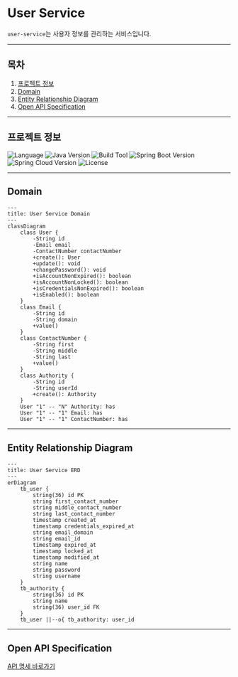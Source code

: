 # User Service
`user-service`는 사용자 정보를 관리하는 서비스입니다.

---

## 목차
1. [프로젝트 정보](#프로젝트-정보)  
2. [Domain](#domain)
3. [Entity Relationship Diagram](#entity-relationship-diagram)
3. [Open API Specification](#open-api-specification)

---

## 프로젝트 정보
![Language](https://img.shields.io/badge/language-Java-blue)
![Java Version](https://img.shields.io/badge/Java-17-blue)
![Build Tool](https://img.shields.io/badge/build%20tool-Gradle-orange)
![Spring Boot Version](https://img.shields.io/badge/Spring%20Boot-3.2.2-green)
![Spring Cloud Version](https://img.shields.io/badge/Spring%20Cloud-2023.0.0-green)
![License](https://img.shields.io/badge/license-Apache%202.0-brightgreen)

---

## Domain

```mermaid
---
title: User Service Domain
---
classDiagram
    class User {
        -String id
        -Email email
        -ContactNumber contactNumber
        +create(): User
        +update(): void
        +changePassword(): void
        +isAccountNonExpired(): boolean
        +isAccountNonLocked(): boolean
        +isCredentialsNonExpired(): boolean
        +isEnabled(): boolean
    }
    class Email {
        -String id
        -String domain
        +value()
    }
    class ContactNumber {
        -String first
        -String middle
        -String last
        +value()
    }
    class Authority {
        -String id
        -String userId
        +create(): Authority
    }
    User "1" -- "N" Authority: has
    User "1" -- "1" Email: has
    User "1" -- "1" ContactNumber: has
```

---

## Entity Relationship Diagram
```mermaid
---
title: User Service ERD
---
erDiagram
    tb_user {
        string(36) id PK
        string first_contact_number
        string middle_contact_number
        string last_contact_number
        timestamp created_at
        timestamp credentials_expired_at
        string email_domain
        string email_id
        timestamp expired_at
        timestamp locked_at
        timestamp modified_at
        string name
        string password
        string username
    }
    tb_authority {
        string(36) id PK
        string name
        string(36) user_id FK
    }
    tb_user ||--o{ tb_authority: user_id
```
---

## Open API Specification
[API 명세 바로가기](docs%2Fuser-api-docs.yaml)
